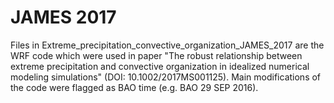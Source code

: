 # JAMES 2017
Files in Extreme_precipitation_convective_organization_JAMES_2017 are the WRF code which were used in paper "The robust relationship between extreme precipitation and convective organization in idealized numerical modeling simulations" (DOI: 10.1002/2017MS001125). Main modifications of the code were flagged as BAO time (e.g. BAO 29 SEP 2016).
